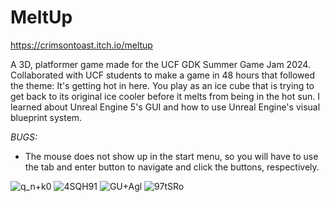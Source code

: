 # MeltUp
https://crimsontoast.itch.io/meltup

A 3D, platformer game made for the UCF GDK Summer Game Jam 2024. Collaborated with UCF students to make a game in 48 hours that followed the theme: It's getting hot in here. 
You play as an ice cube that is trying to get back to its original ice cooler before it melts from being in the hot sun.
I learned about Unreal Engine 5's GUI and how to use Unreal Engine's visual blueprint system.

*BUGS:*
- The mouse does not show up in the start menu, so you will have to use the tab and enter button to navigate and click the buttons, respectively.

![q_n+k0](https://github.com/user-attachments/assets/f69df47b-7c8d-4a22-8ef8-27dfe09cce00)
![4SQH91](https://github.com/user-attachments/assets/f29be8a1-c66e-415e-9589-0d08afc68ecc)
![GU+Agl](https://github.com/user-attachments/assets/c40a752e-b4dd-4da7-80be-b89201830753)
![97tSRo](https://github.com/user-attachments/assets/dc748aae-b294-4bee-81c6-7e22199913aa)
